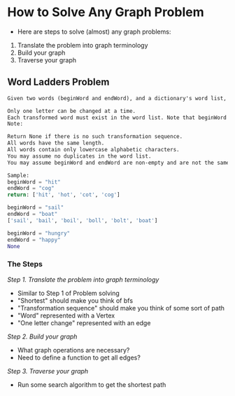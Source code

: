 # How to Solve Any Graph Problem

* Here are steps to solve (almost) any graph problems:

1. Translate the problem into graph terminology
2. Build your graph
3. Traverse your graph

## Word Ladders Problem

```txt
Given two words (beginWord and endWord), and a dictionary's word list, return the shortest transformation sequence from beginWord to endWord, such that:

Only one letter can be changed at a time.
Each transformed word must exist in the word list. Note that beginWord is not a transformed word.
Note:

Return None if there is no such transformation sequence.
All words have the same length.
All words contain only lowercase alphabetic characters.
You may assume no duplicates in the word list.
You may assume beginWord and endWord are non-empty and are not the same.
```

```py
Sample:
beginWord = "hit"
endWord = "cog"
return: ['hit', 'hot', 'cot', 'cog']

beginWord = "sail"
endWord = "boat"
['sail', 'bail', 'boil', 'boll', 'bolt', 'boat']

beginWord = "hungry"
endWord = "happy"
None
```

### The Steps

*Step 1. Translate the problem into graph terminology*
- Similar to Step 1 of Problem solving
- "Shortest" should make you think of bfs
- "Transformation sequence" should make you think of some sort of path
- "Word" represented with a Vertex
- "One letter change" represented with an edge

*Step 2. Build your graph*
- What graph operations are necessary?
- Need to define a function to get all edges?
    
*Step 3. Traverse your graph*
- Run some search algorithm to get the shortest path
